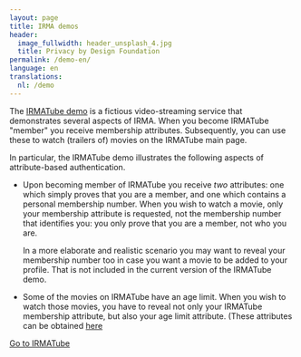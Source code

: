 ```yaml
---
layout: page
title: IRMA demos
header:
  image_fullwidth: header_unsplash_4.jpg
  title: Privacy by Design Foundation
permalink: /demo-en/
language: en
translations:
  nl: /demo
---
```


The [IRMATube demo](/demo/irmaTube) is a fictious video-streaming
service that demonstrates several aspects of IRMA. When you become
IRMATube "member" you receive membership attributes. Subsequently, you
can use these to watch (trailers of) movies on the IRMATube main page.

In particular, the IRMATube demo illustrates the following aspects of
attribute-based authentication.

* Upon becoming member of IRMATube you receive *two* attributes: one
  which simply proves that you are a member, and one which contains a
  personal membership number. When you wish to watch a movie, only
  your membership attribute is requested, not the membership number
  that identifies you: you only prove that you are a member, not who
  you are.

  In a more elaborate and realistic scenario you may want to reveal
  your membership number too in case you want a movie to be added to
  your profile. That is not included in the current version of the
  IRMATube demo.

* Some of the movies on IRMATube have an age limit. When you wish to
  watch those movies, you have to reveal not only your IRMATube
  membership attribute, but also your age limit attribute. (These
  attributes can be obtained [here](/issuance/idin)

<a class="button" href="/demo/irmaTube">Go to IRMATube</a>
